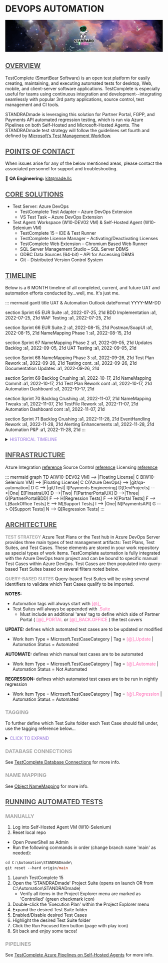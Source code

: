 **<h1> DEVOPS AUTOMATION </h1>**
![standard-sandbox.png](/src/standard-sandbox.png)



## <span style="color:#555555"><u> **OVERVIEW** </u></span>
TestComplete (SmartBear Software) is an open test platform for easily creating, maintaining, and executing automated tests for desktop, Web, mobile, and client-server software applications. TestComplete is especially useful for teams using continuous integration and development--integrating seamlessly with popular 3rd party applications, source control, test management and CI tools. 

STANDRADmade is leveraging this solution for Partner Portal, FGPP, and Payments API automated regression testing, which is run via Azure Pipelines on both Self-Hosted and Microsoft-Hosted Agents. The STANDRADmade test strategy will follow the guidelines set fourth and defined by [Microsoft’s Test Management Workflow](https://docs.microsoft.com/en-us/azure/devops/test/create-a-test-plan?view=azure-devops). 



## <span style="color:#555555"><u> **POINTS OF CONTACT** </u></span>
When issues arise for any of the below mentioned areas, please contact the associated personnel for support and troubleshooting.

:taco: **QA Engineering:**<span style="color:gold"> kit@made.llc </span>



## <span style="color:#555555"><u> **CORE SOLUTIONS** </u></span>
- Test Server: Azure DevOps
  - TestComplete Test Adapter – Azure DevOps Extension
  - VS Test Task – Azure DevOps Extension
- Test Agent: Workspace (W10-DEV02 VM) & Self-Hosted Agent (W10-Selenium VM)
  - TestComplete 15 – IDE & Test Runner
  - TestComplete License Manager – Activating/Deactivating Licenses  
  - TestComplete Web Extension – Chromium Based Web Runner
  - SQL Server Management Studio – SQL Server DBMS
  - ODBC Data Sources (64-bit) – API for Accessing DBMS
  - Git – Distributed Version Control System



## <span style="color:#555555"><u> **TIMELINE** </u></span>
Below is a 6 MONTH timeline of all completed, current, and future UAT and automation efforts conducted by...well, me. It's just me.

::: mermaid
gantt
title UAT & Automation Outlook
dateFormat YYYY-MM-DD

section Sprint 65
EUR Suite :a1, 2022-07-25, 21d
BDD Implementation :a1, 2022-07-25, 21d
WAF Testing :a1, 2022-07-25, 21d

section Sprint 66
EUR Suite.2 :a1, 2022-08-15, 21d
Postman/SoapUI :a1, 2022-08-15, 21d
NameMapping Phase 1 :a1, 2022-08-15, 21d

section Sprint 67
NameMapping Phase 2 :a1, 2022-09-05, 21d
Updates Backlog :a1, 2022-09-05, 21d
UAT Testing :a1, 2022-09-05, 21d

section Sprint 68
NameMapping Phase 3 :a1, 2022-09-26, 21d
Test Plan Rework :a1, 2022-09-26, 21d
Testing cont. :a1, 2022-09-26, 21d
Documentation Updates :a1, 2022-09-26, 21d

section Sprint 69
Backlog Crushing :a1, 2022-10-17, 21d
NameMapping Commit :a1, 2022-10-17, 21d
Test Plan Rework cont :a1, 2022-10-17, 21d
Automation Dashboard :a1, 2022-10-17, 21d

section Sprint 70
Backlog Crushing :a1, 2022-11-07, 21d
NameMapping Tweaks :a1, 2022-11-07, 21d
TestFile Rework :a1, 2022-11-07, 21d
Automation Dashboard cont :a1, 2022-11-07, 21d

section Sprint 71
Backlog Crushing :a1, 2022-11-28, 21d
EventHandling Rework :a1, 2022-11-28, 21d
Alerting Enhancements :a1, 2022-11-28, 21d
Automation P&P :a1, 2022-11-28, 21d
:::

<details>
  <summary><span style="color:mediumpurple"> HISTORICAL TIMELINE </span></summary>

::: mermaid
gantt
title UAT & Automation Outlook
dateFormat YYYY-MM-DD

section Sprint 55
Azure Pipelines :a1, 2021-12-27, 21d
Regression Suite :a1, 2021-12-27, 21d

section Sprint 56
Fixes/Enhancements :a1, 2022-01-17, 21d
SEN Suite :a1, 2022-01-17, 21d
UAT - P006 :a1, 2022-01-17, 21d

section Sprint 57
AdHoc Onboarding :a1, 2022-02-07, 21d
STG Connect :a1, 2022-02-07, 21d
UAT - P010 :a1, 2022-02-07, 21d

section Sprint 58
Limit Logic Updates :a1, 2022-02-28, 21d
MASTER Test Pipeline :a1, 2022-02-28, 21d

section Sprint 59
Restructuring :a1, 2022-03-21, 21d
Subscription Suite.1 :a1, 2022-03-21, 21d
UAT - 3.3.1 :a1, 2022-03-21, 21d

section Sprint 60
BOA Suite :a1, 2022-04-11, 21d
Profile Suite :a1, 2022-04-11, 21d
Shared Results :a1, 2022-04-11, 21d
UAT - 21x5 :a1, 2022-04-11, 21d

section Sprint 61
Profile Suite.2 :a1, 2022-05-02, 21d
Subscription Suite.2 :a1, 2022-05-02, 21d
UAT - P006.3 :a1, 2022-05-02, 21d

section Sprint 62
Services Suite.1 :a1, 2022-05-23, 21d
SPIKE - FGPP/Horizon :a1, 2022-05-23, 21d
Updates/Fixes :a1, 2022-05-23, 21d

section Sprint 63
Services Suite.2 :a1, 2022-06-13, 21d
DEV - FGPP/Horizon :a1, 2022-06-13, 21d
BDD POC :a1, 2022-06-13, 21d
PBL-2 UAT :a1, 2022-06-13, 21d

section Sprint 64
PBL-2 UAT cont :a1, 2022-07-04, 21d
Backlog Grooming :a1, 2022-07-04, 21d
Update Cases :a1, 2022-07-04, 21d
BDD Test Suite :a1, 2022-07-04, 21d
:::

</details>



## <span style="color:#555555"><u> **INFRASTRUCTURE** </u></span> 
Azure Integration [reference](https://support.smartbear.com/testcomplete/docs/working-with/integration/azure/test-adapter/requirements.html)
Source Control [reference](https://support.smartbear.com/testcomplete/docs/working-with/integration/scc/index.html)
Licensing [reference](https://support.smartbear.com/testcomplete/docs/licensing/id-based/index.html)

::: mermaid
graph TD
A[W10-DEV02 VM] --> |Floating License| C
B[W10-Selenium VM] --> |Floating License| C
C{Azure DevOps} --> |git/qa-automation| D
C --> |git/Test| I[Payments Engineering]
D[DevProjects] -->|One| E[FinastraUX]
D -->|Two| F[PartnerPortalUX]
D -->|Three| G[PartnerPortalBDD]
F --> H[Regression Tests]
F --> K[Portal Tests]
F --> L[BackOffice Tests]
E --> M[Support Tests]
I --> |One| N[PaymentsAPI]
G --> O[Support Tests]
N --> Q[Regression Tests]
::: 



## <span style="color:#555555"><u> **ARCHITECTURE** </u></span>

<span style="color:#A6A6A6"> **TEST STRATEGY** </span>
Azure Test Plans or the Test hub in Azure DevOps Server provides three main types of test management artifacts: Test Plans, Test Suites, and Test Cases. These elements are stored in your work repository as special types of work items. TestComplete automation is fully integrated with the Azure DevOps team project and can be bound to specific manual Test Cases within Azure DevOps. Test Cases are then populated into query-based Test Suites based on several filters noted below. 

<span style="color:#A6A6A6"> **QUERY-BASED SUITES** </span>
Query-based Test Suites will be using several identifiers to validate which Test Cases qualify to be imported. 
 
**NOTES:**
- Automation tags will always start with <span style="color:hotpink"> [@]_ </span> 
- Test Suites will always be appended with <span style="color:hotpink"> .Suite </span> 
   - Must include an additional 'area' tag to define which side of Partner Portal (<span style="color:hotpink"> [@]_PORTAL </span> or <span style="color:hotpink"> [@]_BACK.OFFICE </span>) the test covers 

**UPDATE:** defines which automated test cases are to be updated or modified 
- Work Item Type = Microsoft.TestCaseCategory | Tag = <span style="color:hotpink"> [@]_Update </span> | Automation Status = Automated

**AUTOMATE:** defines which manual test cases are to be automated
- Work Item Type = Microsoft.TestCaseCategory | Tag = <span style="color:hotpink"> [@]_Automate </span> | Automation Status = Not Automated

**REGRESSION:** defines which automated test cases are to be run in nightly regression 
- Work Item Type = Microsoft.TestCaseCategory | Tag = <span style="color:hotpink"> [@]_Regression </span> | Automation Status = Automated  
### <span style="color:#A6A6A6"> TAGGING </span>
To further define which Test Suite folder each Test Case should fall under, use the tagging reference below...

<details>
  <summary><span style="color:mediumpurple"> CLICK TO EXPAND </span></summary>

- <span style="color:hotpink"> [@]_PORTAL </span>
   - <span style="color:hotpink"> [@]_EUR.Suite </span>
   - <span style="color:hotpink"> [@]_FX.Suite </span>
   - <span style="color:hotpink"> [@]_INT.Suite </span>
   - <span style="color:hotpink"> [@]_PAY.Suite </span>
   - <span style="color:hotpink"> [@]_SEN.Suite </span>	 

- <span style="color:hotpink"> [@]_BACK.OFFICE </span>
   - <span style="color:hotpink"> [@]_Limit.Suite </span>
   - <span style="color:hotpink"> [@]_Profile.Suite </span>
   - <span style="color:hotpink"> [@]_Subscription.Suite </span>
   - <span style="color:hotpink"> [@]_TradingDesk.Suite </span>
</details>



### <span style="color:#A6A6A6"> DATABASE CONNECTIONS </span>
See [TestComplete Database Connections](/TestComplete-Automation/Database-Connections) for more info.


### <span style="color:#A6A6A6"> NAME MAPPING </span>
See [Object NameMapping](/TestComplete-Automation/Object-NameMapping) for more info.



## <span style="color:#555555"><u> **RUNNING AUTOMATED TESTS** </u></span>
### <span style="color:#A6A6A6"> MANUALLY </span>
1. Log into Self-Hosted Agent VM (W10-Selenium)
1. Reset local repo
  - Open PowerShell as Admin
   - Run the following commands in order (change branch name 'main' as needed):
``` ps
cd C:\Automation\STANDRADmade\
git reset --hard origin/main
```
1. Launch TestComplete 15
1. Open the 'STANDRADmade' Project Suite (opens on launch OR from C:\Automation\STANDRADmade)
   - Verify all items in the Project Explorer menu are marked as 'Controlled' (green checkmark icon) 
1. Double-click the 'Execution Plan' within the Project Explorer menu
1. Expand the desired Test Suite folder
1. Enabled/Disable desired Test Cases
1. Highlight the desired Test Suite folder
1. Click the Run Focused Item button (page with play icon)
1. Sit back and enjoy some tacos!

### <span style="color:#A6A6A6"> PIPELINES </span>
See [TestComplete Azure Pipelines on Self-Hosted Agents](/TestComplete-Automation/Azure-Pipelines-on-Self%2DHosted-Agents) for more info.
